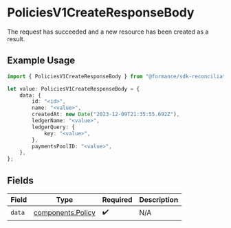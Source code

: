 # PoliciesV1CreateResponseBody

The request has succeeded and a new resource has been created as a result.

## Example Usage

```typescript
import { PoliciesV1CreateResponseBody } from "@formance/sdk-reconciliation/models/operations";

let value: PoliciesV1CreateResponseBody = {
    data: {
        id: "<id>",
        name: "<value>",
        createdAt: new Date("2023-12-09T21:35:55.692Z"),
        ledgerName: "<value>",
        ledgerQuery: {
            key: "<value>",
        },
        paymentsPoolID: "<value>",
    },
};
```

## Fields

| Field                                                  | Type                                                   | Required                                               | Description                                            |
| ------------------------------------------------------ | ------------------------------------------------------ | ------------------------------------------------------ | ------------------------------------------------------ |
| `data`                                                 | [components.Policy](../../models/components/policy.md) | :heavy_check_mark:                                     | N/A                                                    |